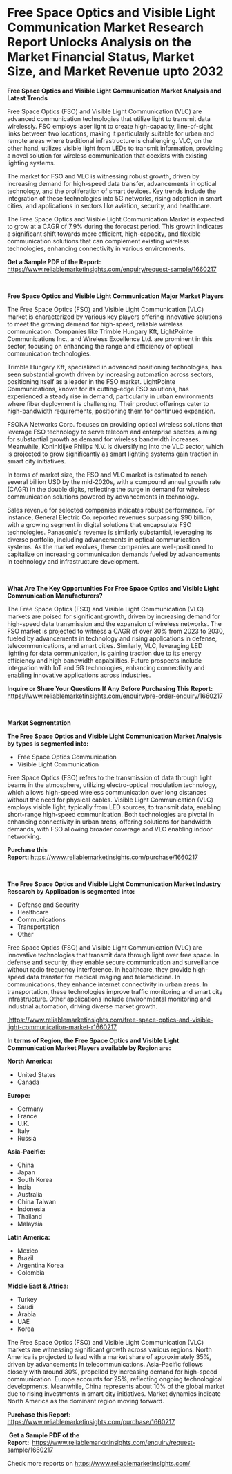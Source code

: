 <p><h1>Free Space Optics and Visible Light Communication Market Research Report Unlocks Analysis on the Market Financial Status, Market Size, and Market Revenue upto 2032</h1></p><p><strong>Free Space Optics and Visible Light Communication Market Analysis and Latest Trends</strong></p>
<p><p>Free Space Optics (FSO) and Visible Light Communication (VLC) are advanced communication technologies that utilize light to transmit data wirelessly. FSO employs laser light to create high-capacity, line-of-sight links between two locations, making it particularly suitable for urban and remote areas where traditional infrastructure is challenging. VLC, on the other hand, utilizes visible light from LEDs to transmit information, providing a novel solution for wireless communication that coexists with existing lighting systems.</p><p>The market for FSO and VLC is witnessing robust growth, driven by increasing demand for high-speed data transfer, advancements in optical technology, and the proliferation of smart devices. Key trends include the integration of these technologies into 5G networks, rising adoption in smart cities, and applications in sectors like aviation, security, and healthcare.</p><p>The Free Space Optics and Visible Light Communication Market is expected to grow at a CAGR of 7.9% during the forecast period. This growth indicates a significant shift towards more efficient, high-capacity, and flexible communication solutions that can complement existing wireless technologies, enhancing connectivity in various environments.</p></p>
<p><strong>Get a Sample PDF of the Report:&nbsp;</strong> <a href="https://www.reliablemarketinsights.com/enquiry/request-sample/1660217?utm_campaign=2535&utm_medium=2&utm_source=Github&utm_content=ia&utm_term=29032025&utm_id=free-space-optics-and-visible-light-communication">https://www.reliablemarketinsights.com/enquiry/request-sample/1660217</a></p>
<p>&nbsp;</p>
<p><strong>Free Space Optics and Visible Light Communication Major Market Players</strong></p>
<p><p>The Free Space Optics (FSO) and Visible Light Communication (VLC) market is characterized by various key players offering innovative solutions to meet the growing demand for high-speed, reliable wireless communication. Companies like Trimble Hungary Kft, LightPointe Communications Inc., and Wireless Excellence Ltd. are prominent in this sector, focusing on enhancing the range and efficiency of optical communication technologies.</p><p>Trimble Hungary Kft, specialized in advanced positioning technologies, has seen substantial growth driven by increasing automation across sectors, positioning itself as a leader in the FSO market. LightPointe Communications, known for its cutting-edge FSO solutions, has experienced a steady rise in demand, particularly in urban environments where fiber deployment is challenging. Their product offerings cater to high-bandwidth requirements, positioning them for continued expansion.</p><p>FSONA Networks Corp. focuses on providing optical wireless solutions that leverage FSO technology to serve telecom and enterprise sectors, aiming for substantial growth as demand for wireless bandwidth increases. Meanwhile, Koninklijke Philips N.V. is diversifying into the VLC sector, which is projected to grow significantly as smart lighting systems gain traction in smart city initiatives.</p><p>In terms of market size, the FSO and VLC market is estimated to reach several billion USD by the mid-2020s, with a compound annual growth rate (CAGR) in the double digits, reflecting the surge in demand for wireless communication solutions powered by advancements in technology.</p><p>Sales revenue for selected companies indicates robust performance. For instance, General Electric Co. reported revenues surpassing $90 billion, with a growing segment in digital solutions that encapsulate FSO technologies. Panasonic's revenue is similarly substantial, leveraging its diverse portfolio, including advancements in optical communication systems. As the market evolves, these companies are well-positioned to capitalize on increasing communication demands fueled by advancements in technology and infrastructure development.</p></p>
<p>&nbsp;</p>
<p><strong>What Are The Key Opportunities For Free Space Optics and Visible Light Communication Manufacturers?</strong></p>
<p><p>The Free Space Optics (FSO) and Visible Light Communication (VLC) markets are poised for significant growth, driven by increasing demand for high-speed data transmission and the expansion of wireless networks. The FSO market is projected to witness a CAGR of over 30% from 2023 to 2030, fueled by advancements in technology and rising applications in defense, telecommunications, and smart cities. Similarly, VLC, leveraging LED lighting for data communication, is gaining traction due to its energy efficiency and high bandwidth capabilities. Future prospects include integration with IoT and 5G technologies, enhancing connectivity and enabling innovative applications across industries.</p></p>
<p><strong>Inquire or Share Your Questions If Any Before Purchasing This Report:</strong> <a href="https://www.reliablemarketinsights.com/enquiry/pre-order-enquiry/1660217?utm_campaign=2535&utm_medium=2&utm_source=Github&utm_content=ia&utm_term=29032025&utm_id=free-space-optics-and-visible-light-communication">https://www.reliablemarketinsights.com/enquiry/pre-order-enquiry/1660217</a></p>
<p>&nbsp;</p>
<p><strong>Market Segmentation</strong></p>
<p><strong>The Free Space Optics and Visible Light Communication Market Analysis by types is segmented into:</strong></p>
<p><ul><li>Free Space Optics Communication</li><li>Visible Light Communication</li></ul></p>
<p><p>Free Space Optics (FSO) refers to the transmission of data through light beams in the atmosphere, utilizing electro-optical modulation technology, which allows high-speed wireless communication over long distances without the need for physical cables. Visible Light Communication (VLC) employs visible light, typically from LED sources, to transmit data, enabling short-range high-speed communication. Both technologies are pivotal in enhancing connectivity in urban areas, offering solutions for bandwidth demands, with FSO allowing broader coverage and VLC enabling indoor networking.</p></p>
<p><strong>Purchase this Report:&nbsp;</strong><a href="https://www.reliablemarketinsights.com/purchase/1660217?utm_campaign=2535&utm_medium=2&utm_source=Github&utm_content=ia&utm_term=29032025&utm_id=free-space-optics-and-visible-light-communication">https://www.reliablemarketinsights.com/purchase/1660217</a></p>
<p>&nbsp;</p>
<p><strong>The Free Space Optics and Visible Light Communication Market Industry Research by Application is segmented into:</strong></p>
<p><ul><li>Defense and Security</li><li>Healthcare</li><li>Communications</li><li>Transportation</li><li>Other</li></ul></p>
<p><p>Free Space Optics (FSO) and Visible Light Communication (VLC) are innovative technologies that transmit data through light over free space. In defense and security, they enable secure communication and surveillance without radio frequency interference. In healthcare, they provide high-speed data transfer for medical imaging and telemedicine. In communications, they enhance internet connectivity in urban areas. In transportation, these technologies improve traffic monitoring and smart city infrastructure. Other applications include environmental monitoring and industrial automation, driving diverse market growth.</p></p>
<p><a href="https://www.reliablemarketinsights.com/free-space-optics-and-visible-light-communication-market-r1660217?utm_campaign=2535&utm_medium=2&utm_source=Github&utm_content=ia&utm_term=29032025&utm_id=free-space-optics-and-visible-light-communication">&nbsp;https://www.reliablemarketinsights.com/free-space-optics-and-visible-light-communication-market-r1660217</a></p>
<p><strong>In terms of Region, the Free Space Optics and Visible Light Communication Market Players available by Region are:</strong></p>
<p>
    <p> <strong> North America: </strong>
        <ul>
            <li>United States</li>
            <li>Canada</li>
        </ul>
        </p> 
    <p> <strong> Europe: </strong>
        <ul>
            <li>Germany</li>
            <li>France</li>
            <li>U.K.</li>
            <li>Italy</li>
            <li>Russia</li>
        </ul>
        </p> 
    <p> <strong> Asia-Pacific: </strong>
        <ul>
            <li>China</li>
            <li>Japan</li>
            <li>South Korea</li>
            <li>India</li>
            <li>Australia</li>
            <li>China Taiwan</li>
            <li>Indonesia</li>
            <li>Thailand</li>
            <li>Malaysia</li>
        </ul>
        </p> 
    <p> <strong> Latin America: </strong>
        <ul>
            <li>Mexico</li>
            <li>Brazil</li>
            <li>Argentina Korea</li>
            <li>Colombia</li>
        </ul>
        </p> 
    <p> <strong> Middle East & Africa: </strong>
        <ul>
            <li>Turkey</li>
            <li>Saudi</li>
            <li>Arabia</li>
            <li>UAE</li>
            <li>Korea</li>
        </ul>
    </p>
    </p>
<p><p>The Free Space Optics (FSO) and Visible Light Communication (VLC) markets are witnessing significant growth across various regions. North America is projected to lead with a market share of approximately 35%, driven by advancements in telecommunications. Asia-Pacific follows closely with around 30%, propelled by increasing demand for high-speed communication. Europe accounts for 25%, reflecting ongoing technological developments. Meanwhile, China represents about 10% of the global market due to rising investments in smart city initiatives. Market dynamics indicate North America as the dominant region moving forward.</p></p>
<p><strong>Purchase this Report: </strong><a href="https://www.reliablemarketinsights.com/purchase/1660217?utm_campaign=2535&utm_medium=2&utm_source=Github&utm_content=ia&utm_term=29032025&utm_id=free-space-optics-and-visible-light-communication">https://www.reliablemarketinsights.com/purchase/1660217</a></p>
<p>&nbsp;<strong>Get a Sample PDF of the Report:&nbsp;&nbsp;</strong><a href="https://www.reliablemarketinsights.com/enquiry/request-sample/1660217?utm_campaign=2535&utm_medium=2&utm_source=Github&utm_content=ia&utm_term=29032025&utm_id=free-space-optics-and-visible-light-communication">https://www.reliablemarketinsights.com/enquiry/request-sample/1660217</a></p>
<p><strong></strong></p>
<p>Check more reports on <a href="https://www.reliablemarketinsights.com/?utm_campaign=2535&utm_medium=2&utm_source=Github&utm_content=ia&utm_term=29032025&utm_id=free-space-optics-and-visible-light-communication">https://www.reliablemarketinsights.com/</a></p>